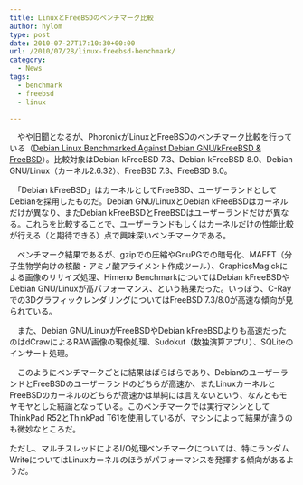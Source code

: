 ```yaml
---
title: LinuxとFreeBSDのベンチマーク比較
author: hylom
type: post
date: 2010-07-27T17:10:30+00:00
url: /2010/07/28/linux-freebsd-benchmark/
category:
  - News
tags:
  - benchmark
  - freebsd
  - linux

---
```

　やや旧聞となるが、PhoronixがLinuxとFreeBSDのベンチマーク比較を行っている（[Debian Linux Benchmarked Against Debian GNU/kFreeBSD &#038; FreeBSD][1]）。比較対象はDebian kFreeBSD 7.3、Debian kFreeBSD 8.0、Debian GNU/Linux（カーネル2.6.32）、FreeBSD 7.3、FreeBSD 8.0。

　「Debian kFreeBSD」はカーネルとしてFreeBSD、ユーザーランドとしてDebianを採用したものだ。Debian GNU/LinuxとDebian kFreeBSDはカーネルだけが異なり、またDebian kFreeBSDとFreeBSDはユーザーランドだけが異なる。これらを比較することで、ユーザーランドもしくはカーネルだけの性能比較が行える（と期待できる）点で興味深いベンチマークである。

　ベンチマーク結果であるが、gzipでの圧縮やGnuPGでの暗号化、MAFFT（分子生物学向けの核酸・アミノ酸アライメント作成ツール）、GraphicsMagickによる画像のリサイズ処理、Himeno BenchmarkについてはDebian kFreeBSDやDebian GNU/Linuxが高パフォーマンス、という結果だった。いっぽう、C-Rayでの3DグラフィックレンダリングについてはFreeBSD 7.3/8.0が高速な傾向が見られている。

　また、Debian GNU/LinuxがFreeBSDやDebian kFreeBSDよりも高速だったのはdCrawによるRAW画像の現像処理、Sudokut（数独演算アプリ）、SQLiteのインサート処理。

　このようにベンチマークごとに結果はばらばらであり、DebianのユーザーランドとFreeBSDのユーザーランドのどちらが高速か、またLinuxカーネルとFreeBSDのカーネルのどちらが高速かは単純には言えないという、なんともモヤモヤとした結論となっている。このベンチマークでは実行マシンとしてThinkPad R52とThinkPad T61を使用しているが、マシンによって結果が違うのも微妙なところだ。

ただし、マルチスレッドによるI/O処理ベンチマークについては、特にランダムWriteについてはLinuxカーネルのほうがパフォーマンスを発揮する傾向があるようだ。

 [1]: http://www.phoronix.com/scan.php?page=article&#038;item=debian_kfreebsd_h210
